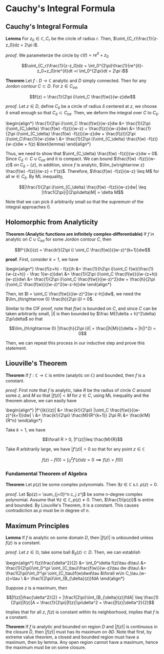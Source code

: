 # Cauchy's Integral Formula

## Cauchy's Integral Formula

__Lemma__ For $z_0 \in \mathbb C, C_r$ be the circle of radius $r$. Then, $\oint_{C_r}\frac{1}{z-z_0}dz = 2\pi i$. 

_proof_. We parameterize the circle by $c(t) = re^{it} + z_0$

$$\oint_{C_r}\frac{1}{z-z_0}dz = \int_0^{2\pi}\frac{1}{re^{it}-z_0+z_0}rie^{it}dt =i \int_0^{2\pi}dt = 2\pi i$$

__Theorem__ Let $f:D\rightarrow\mathbb C$ analytic and $D$ simply connected. Then for any Jordon contour $C\subset D$. For $z\in C_{int}$, 

$$f(z) = \frac{1}{2\pi i}\oint_C \frac{f(w)}{w-z}dw$$

_proof_. Let $z\in D$, define $C_\delta$ be a circle of radius $\delta$ centered at $z$, we choose $\delta$ small enough so that $C_\delta \subset C_{int}$. Then, we deform the integral over $C$ to $C_\delta$.

\begin{align*}
\frac{1}{2\pi i}\oint_C \frac{f(w)}{w-z}dw &= \frac{1}{2\pi i}\oint_{C_\delta} \frac{f(w) -f(z)}{w-z} + \frac{f(z)}{w-z}dw\\
&= \frac{1}{2\pi i}\oint_{C_\delta} \frac{f(w) -f(z)}{w-z}dw + \frac{f(z)}{2\pi i}\oint_C\frac{1}{w-z}dw \\
&= \frac{1}{2\pi i}\oint_{C_\delta} \frac{f(w) -f(z)}{w-z}dw + f(z) &\text{lemma}
\end{align*}

Thus, we need to show that $\oint_{C_\delta} \frac{f(w) -f(z)}{w-z}dw  = 0$.  
Since $C_\delta \subset C\cup C_{int}$ and it is compact. We can bound $\frac{f(w) -f(z)}{w-z}$ on $C_\delta - \{z\}$, in addition, since $f$ is analytic, $\lim_{w\rightarrow z} \frac{f(w) -f(z)}{w-z} = f'(z)$. Therefore, 
$\frac{f(w) -f(z)}{w-z} \leq M$ for all $w\in C_\delta$. By ML inequality, 

$$|\frac{1}{2\pi i}\oint_{C_\delta} \frac{f(w) -f(z)}{w-z}dw| \leq |\frac1{2\pi}||(2\pi\delta)M| = \delta M$$

Note that we can pick $\delta$ arbitrarily small so that the supremum of the integral approaches 0. 


## Holomorphic from Analyticity

__Theorem (Analytic functions are infinitely complex-differentiable)__ If $f$ in analytic on $C\cup C_{int}$ for some Jordon contour $C$, then

$$f^{(k)}(z) = \frac{k!}{2\pi i} \oint_C \frac{f(w)}{(w-z)^{k+1}}dw$$

__proof__. First, consider $k = 1$, we have 

\begin{align*}
\frac{f(z+h) - f(z)}h &= \frac{1}{h2\pi i}\oint_C f(w)(\frac{1}{w-(z+h)} - \frac 1{w-z})dw\\
&= \frac{1}{2\pi i}\oint_C \frac{f(w)}{(w-(z+h))(w-z)}dw\\
&= \frac{1}{2\pi i}\oint_C \frac{f(w)}{(w-z)^2}dw + \frac{h}{2\pi i}\oint_C \frac{f(w)}{(w-z)^2(w-z-h)}dw
\end{align*}

Then, let $I = \oint_C \frac{f(w)}{(w-z)^2(w-z-h)}dw$, we need the $\lim_{h\rightarrow 0} \frac{h}{2\pi i}I = 0$. 

Similar to the CIF proof, note that $f(w)$ is bounded on $C$, and since $C$ can be taken arbitrarily small, $|I|$ is then bounded by $\frac M{(\delta + h)^2\delta} 2\pi\delta$ so that

$$\lim_{h\rightarrow 0} |\frac{h}{2\pi i}I| = \frac{|h|M}{(\delta + |h|)^2} = 0$$

Then, we can repeat this process in our inductive step and prove this statement. 

## Liouville's Theorem

__Theorem__ If $f:\mathbb C\rightarrow\mathbb C$ is entire (analytic on $\mathbb C$) and bounded, then $f$ is a constant. 

_proof_. First note that $f$ is analytic, take $R$ be the radius of circle $C$ around some $z$, and $M$ so that $|f(z)| < M$ for $z \in C$, using ML inequality and the theorem above, we can easily have

\begin{align*}
|f^{(k)}(z)| &= \frac{k!}{2\pi} |\oint_C \frac{f(w)}{(w-z)^{k+1}}dw| \\
&= \frac{k!}{2\pi} \frac{M}{R^{k+1}} 2\pi R\\
&= \frac{k!M}{R^n}
\end{align*}

Take $k=1$, we have

$$\forall R > 0, |f'(z)|\leq \frac{M}{R}$$

Take $R$ arbitrarily large, we have $|f'(z)| = 0$ so that for any point $z\in\mathbb C$

$$f(z) - f(0) = \int_0^z f'(z)dz = 0\implies f(z) = f(0)$$

### Fundamental Theorem of Algebra 

__Theorem__ Let $p(z)$ be some complex polynomials. Then $\exists z\in \mathbb C$ s.t. $p(z) = 0$. 

_proof_. Let $p(z):= \sum_{j=0}^n c_j z^j$ be some n-degree complex polynomial. Assume that $\forall z\in\mathbb C, p(z) \neq 0$. Then, $\frac{1}{p(z)}$ is entire and bounded. By Liouville's Theorem, it is a constant. This causes contradiction as $p$ must be in degree of $n$. 

## Maximum Principles

__Lemma__ If $f$ is analytic on some domain $D$, then $|f(z)|$ is unbounded unless $f(z)$ is a constant. 

_proof_. Let $z\in \mathbb D$, take some ball $B_{\delta}(z) \subset D$. Then, we can establish 

\begin{align*}
f(z)\frac{\delta^2}{2} &= \int_0^\delta f(z)\tau d\tau\\
&= \frac{1}{2\pi}\int_0^\pi \oint_{C_\tau}\frac{f(w)}{w-z}\tau dw d\tau\\
&= \frac1{2\pi}\int_0^\pi \oint_{C_\tau}f(w)dwd\tau &\forall w\in C_\tau.(w-z)=\tau \\
&= \frac1{2\pi}\iint_{B_{\delta}(z)}fdA
\end{align*}

Suppose $z$ is a maximum, then 

$$|f(z)|\frac{\delta^2}{2} = |\frac1{2\pi}\iint_{B_{\delta}(z)}fdA| \leq \frac{1}{2\pi}|f(z)|A = \frac{1}{2\pi}|f(z)|\pi\delta^2 = \frac{|f(z)|\delta^2}{2}$$

Implies that for all $z$, $f(z)$ is constant within its neighborhood, implies that $f$ is a constant. 

__Theorem__ If $f$ is analytic and bounded on region $D$ and $|f(z)|$ is continuous in the closure $\bar D$, then $|f(z)|$ must has its maximum on $\partial D$. 
Note that first, by extreme value theorem, a closed and bounded region must have a maximum, then by lemma. Any open region cannot have a maximum, hence the maximum must be on some closure. 
